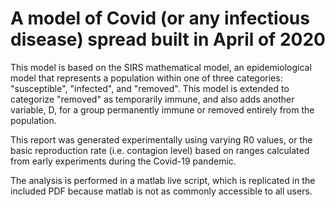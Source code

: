 # A model of Covid (or any infectious disease) spread built in April of 2020

This model is based on the SIRS mathematical model, an epidemiological model that represents a population within one of three categories: "susceptible", "infected", and "removed". This model is extended to categorize "removed" as temporarily immune, and also adds another variable, D, for a group permanently immune or removed entirely from the population.

This report was generated experimentally using varying R0 values, or the basic reproduction rate (i.e. contagion level) based on ranges calculated from early experiments during the Covid-19 pandemic.

The analysis is performed in a matlab live script, which is replicated in the included PDF because matlab is not as commonly accessible to all users.
